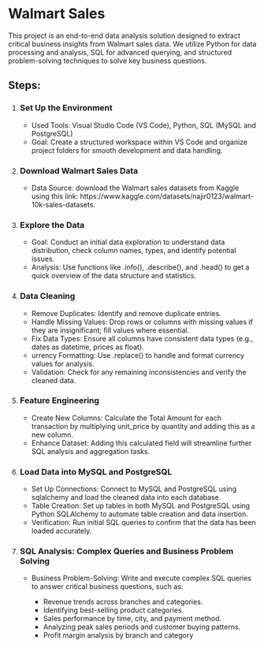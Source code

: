 <H1>Walmart Sales</H1>

<p>This project is an end-to-end data analysis solution designed to extract critical business insights from Walmart sales data. We utilize Python for data processing and analysis, SQL for advanced querying, and structured problem-solving techniques to solve key business questions. </p>

<h2>Steps:</h2>


<ol> 
  <li> <h3>Set Up the Environment</h3></li>
    <ul>
      <li> Used Tools: Visual Studio Code (VS Code), Python, SQL (MySQL and PostgreSQL)</li>
      <li>Goal: Create a structured workspace within VS Code and organize project folders for smooth development and data handling.</li>
    </ul>
  </li>

  <li> <h3>Download Walmart Sales Data</h3></li>
    <ul>
      <li> Data Source: download the Walmart sales datasets from Kaggle using this link: https://www.kaggle.com/datasets/najir0123/walmart-10k-sales-datasets.</li>
    </ul>
  </li>

  <li> <h3>Explore the Data</h3></li>
    <ul>
      <li> Goal: Conduct an initial data exploration to understand data distribution, check column names, types, and identify potential issues.</li>
      <li> Analysis: Use functions like .info(), .describe(), and .head() to get a quick overview of the data structure and statistics.</li>
    </ul>
  </li>

  <li> <h3>Data Cleaning</h3></li>
    <ul>
      <li> Remove Duplicates: Identify and remove duplicate entries.</li>
      <li> Handle Missing Values: Drop rows or columns with missing values if they are insignificant; fill values where essential.</li>
      <li> Fix Data Types: Ensure all columns have consistent data types (e.g., dates as datetime, prices as float).</li>
      <li> urrency Formatting: Use .replace() to handle and format currency values for analysis.</li>
      <li> Validation: Check for any remaining inconsistencies and verify the cleaned data.</li>
    </ul>
  </li>

  <li> <h3>Feature Engineering</h3></li>
    <ul>
      <li> Create New Columns: Calculate the Total Amount for each transaction by multiplying unit_price by quantity and adding this as a new column.</li>
      <li> Enhance Dataset: Adding this calculated field will streamline further SQL analysis and aggregation tasks.</li>
    </ul>
  </li>

  <li> <h3>Load Data into MySQL and PostgreSQL</h3></li>
    <ul>
      <li> Set Up Connections: Connect to MySQL and PostgreSQL using sqlalchemy and load the cleaned data into each database.</li>
      <li> Table Creation: Set up tables in both MySQL and PostgreSQL using Python SQLAlchemy to automate table creation and data insertion.</li>
      <li>Verification: Run initial SQL queries to confirm that the data has been loaded accurately.</li>
    </ul>
  </li>

  <li> <h3>SQL Analysis: Complex Queries and Business Problem Solving</h3></li>
    <ul>
      <li> Business Problem-Solving: Write and execute complex SQL queries to answer critical business questions, such as:</li>
        <ul>
          <li>Revenue trends across branches and categories.</li>
          <li>Identifying best-selling product categories.</li>
          <li>Sales performance by time, city, and payment method.</li>
          <li>Analyzing peak sales periods and customer buying patterns.</li>
          <li>Profit margin analysis by branch and category</li>
        </ul>
    </ul>
  </li>
